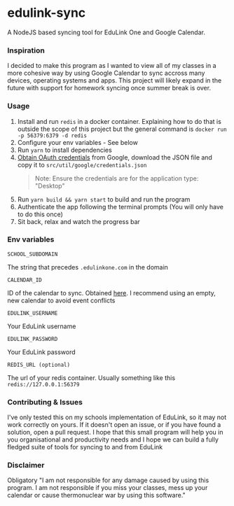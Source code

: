 # edulink-sync
A NodeJS based syncing tool for EduLink One and Google Calendar.

### Inspiration
I decided to make this program as I wanted to view all of my classes in a more cohesive way by using Google Calendar to sync accross many devices, operating systems and apps. This project will likely expand in the future with support for homework syncing once summer break is over.

### Usage
1. Install and run `redis` in a docker container. Explaining how to do that is outside the scope of this project but the general command is `docker run -p 56379:6379 -d redis`
1. Configure your env variables - See below
1. Run `yarn` to install dependencies
1. [Obtain OAuth credentials](https://developers.google.com/identity/protocols/oauth2) from Google, download the JSON file and copy it to `src/util/google/credentials.json`
   > Note: Ensure the credentials are for the application type: "Desktop"
1. Run `yarn build && yarn start` to build and run the program
1. Authenticate the app following the terminal prompts (You will only have to do this once)
1. Sit back, relax and watch the progress bar

### Env variables
```dotenv
SCHOOL_SUBDOMAIN
```
 The string that precedes `.edulinkone.com` in the domain
```dotenv
CALENDAR_ID
```
ID of the calendar to sync. Obtained [here](https://developers.google.com/calendar/api/v3/reference/calendarList/list). I recommend using an empty, new calendar to avoid event conflicts
```dotenv
EDULINK_USERNAME
```
Your EduLink username
```dotenv
EDULINK_PASSWORD
```
Your EduLink password
```dotenv
REDIS_URL (optional)
```
The url of your redis container. Usually something like this `redis://127.0.0.1:56379`

### Contributing & Issues
I've only tested this on my schools implementation of EduLink, so it may not work correctly on yours. If it doesn't open an issue, or if you have found a solution, open a pull request. I hope that this small program will help you in you organisational and productivity needs and I hope we can build a fully fledged suite of tools for syncing to and from EduLink

### Disclaimer
Obligatory "I am not responsible for any damage caused by using this program. I am not responsible if you miss your classes, mess up your calendar or cause thermonuclear war by using this software."